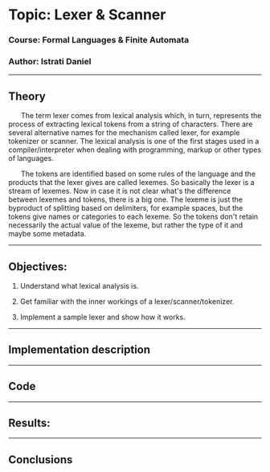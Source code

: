 # Topic: Lexer & Scanner

### Course: Formal Languages & Finite Automata
### Author: Istrati Daniel

----
## Theory

&ensp;&ensp;&ensp; The term lexer comes from lexical analysis which, in turn, represents the process of extracting lexical tokens from a string of characters. There are several alternative names for the mechanism called lexer, for example tokenizer or scanner. The lexical analysis is one of the first stages used in a compiler/interpreter when dealing with programming, markup or other types of languages.

&ensp;&ensp;&ensp; The tokens are identified based on some rules of the language and the products that the lexer gives are called lexemes. So basically the lexer is a stream of lexemes. Now in case it is not clear what's the difference between lexemes and tokens, there is a big one. The lexeme is just the byproduct of splitting based on delimiters, for example spaces, but the tokens give names or categories to each lexeme. So the tokens don't retain necessarily the actual value of the lexeme, but rather the type of it and maybe some metadata.

----
## Objectives:

1.  Understand what lexical analysis is.
    
2. Get familiar with the inner workings of a lexer/scanner/tokenizer.
    
3. Implement a sample lexer and show how it works.

----
## Implementation description

----
## Code

----
## Results:

----
## Conclusions
